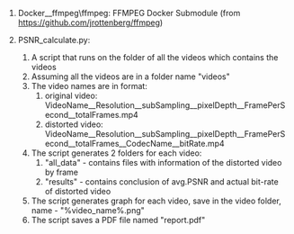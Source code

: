 1. Docker__ffmpeg\ffmpeg:
    FFMPEG Docker Submodule (from https://github.com/jrottenberg/ffmpeg)
    
2. PSNR_calculate.py:
    1. A script that runs on the folder of all the videos which contains the videos
    2. Assuming all the videos are in a folder name "videos"
    3. The video names are in format: 
        1) original video: VideoName__Resolution__subSampling__pixelDepth__FramePerSecond__totalFrames.mp4
        2) distorted video: VideoName__Resolution__subSampling__pixelDepth__FramePerSecond__totalFrames__CodecName__bitRate.mp4
    4. The script generates 2 folders for each video: 
        1) "all_data" - contains files with information of the distorted video by frame 
        2) "results" - contains conclusion of avg.PSNR and actual bit-rate of distorted video
    5. The script generates graph for each video, save in the video folder, name - "%video_name%.png"
    6. The script saves a PDF file named "report.pdf"
